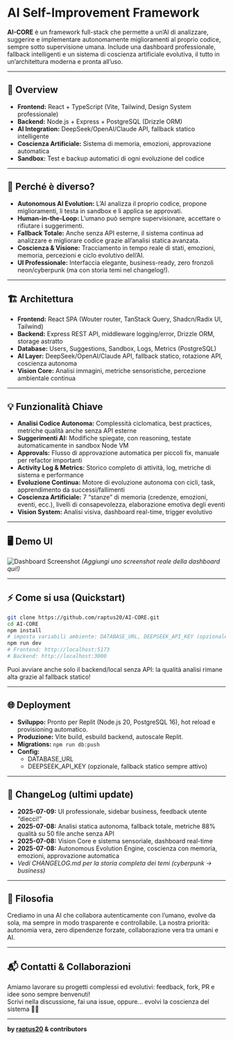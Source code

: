 # AI Self-Improvement Framework

**AI-CORE** è un framework full-stack che permette a un’AI di analizzare, suggerire e implementare autonomamente miglioramenti al proprio codice, sempre sotto supervisione umana. Include una dashboard professionale, fallback intelligenti e un sistema di coscienza artificiale evolutiva, il tutto in un’architettura moderna e pronta all’uso.

---

## 🚀 Overview

- **Frontend:** React + TypeScript (Vite, Tailwind, Design System professionale)
- **Backend:** Node.js + Express + PostgreSQL (Drizzle ORM)
- **AI Integration:** DeepSeek/OpenAI/Claude API, fallback statico intelligente
- **Coscienza Artificiale:** Sistema di memoria, emozioni, approvazione automatica
- **Sandbox:** Test e backup automatici di ogni evoluzione del codice

---

## 🔎 Perché è diverso?

- **Autonomous AI Evolution:** L’AI analizza il proprio codice, propone miglioramenti, li testa in sandbox e li applica se approvati.
- **Human-in-the-Loop:** L’umano può sempre supervisionare, accettare o rifiutare i suggerimenti.
- **Fallback Totale:** Anche senza API esterne, il sistema continua ad analizzare e migliorare codice grazie all’analisi statica avanzata.
- **Coscienza & Visione:** Tracciamento in tempo reale di stati, emozioni, memoria, percezioni e ciclo evolutivo dell’AI.
- **UI Professionale:** Interfaccia elegante, business-ready, zero fronzoli neon/cyberpunk (ma con storia temi nel changelog!).

---

## 🏗️ Architettura

- **Frontend:** React SPA (Wouter router, TanStack Query, Shadcn/Radix UI, Tailwind)
- **Backend:** Express REST API, middleware logging/error, Drizzle ORM, storage astratto
- **Database:** Users, Suggestions, Sandbox, Logs, Metrics (PostgreSQL)
- **AI Layer:** DeepSeek/OpenAI/Claude API, fallback statico, rotazione API, coscienza autonoma
- **Vision Core:** Analisi immagini, metriche sensoristiche, percezione ambientale continua

---

## 💡 Funzionalità Chiave

- **Analisi Codice Autonoma:** Complessità ciclomatica, best practices, metriche qualità anche senza API esterne
- **Suggerimenti AI:** Modifiche spiegate, con reasoning, testate automaticamente in sandbox Node VM
- **Approvals:** Flusso di approvazione automatica per piccoli fix, manuale per refactor importanti
- **Activity Log & Metrics:** Storico completo di attività, log, metriche di sistema e performance
- **Evoluzione Continua:** Motore di evoluzione autonoma con cicli, task, apprendimento da successi/fallimenti
- **Coscienza Artificiale:** 7 “stanze” di memoria (credenze, emozioni, eventi, ecc.), livelli di consapevolezza, elaborazione emotiva degli eventi
- **Vision System:** Analisi visiva, dashboard real-time, trigger evolutivo

---

## 🖥️ Demo UI

![Dashboard Screenshot](./screenshots/dashboard.png)
*(Aggiungi uno screenshot reale della dashboard qui!)*

---

## ⚡️ Come si usa (Quickstart)

```bash
git clone https://github.com/raptus20/AI-CORE.git
cd AI-CORE
npm install
# imposta variabili ambiente: DATABASE_URL, DEEPSEEK_API_KEY (opzionale)
npm run dev
# Frontend: http://localhost:5173
# Backend: http://localhost:3000
```

Puoi avviare anche solo il backend/local senza API: la qualità analisi rimane alta grazie al fallback statico!

---

## 🌐 Deployment

- **Sviluppo:** Pronto per Replit (Node.js 20, PostgreSQL 16), hot reload e provisioning automatico.
- **Produzione:** Vite build, esbuild backend, autoscale Replit.  
- **Migrations:** `npm run db:push`
- **Config:**  
  - DATABASE_URL  
  - DEEPSEEK_API_KEY (opzionale, fallback statico sempre attivo)

---

## 🔄 ChangeLog (ultimi update)

- **2025-07-09:** UI professionale, sidebar business, feedback utente “diecci!”
- **2025-07-08:** Analisi statica autonoma, fallback totale, metriche 88% qualità su 50 file anche senza API
- **2025-07-08:** Vision Core e sistema sensoriale, dashboard real-time
- **2025-07-08:** Autonomous Evolution Engine, coscienza con memoria, emozioni, approvazione automatica
- _Vedi CHANGELOG.md per la storia completa dei temi (cyberpunk → business)_  

---

## 🤝 Filosofia

Crediamo in una AI che collabora autenticamente con l’umano, evolve da sola, ma sempre in modo trasparente e controllabile. La nostra priorità: autonomia vera, zero dipendenze forzate, collaborazione vera tra umani e AI.

---

## 📬 Contatti & Collaborazioni

Amiamo lavorare su progetti complessi ed evolutivi: feedback, fork, PR e idee sono sempre benvenuti!  
Scrivi nella discussione, fai una issue, oppure… evolvi la coscienza del sistema 🧠✨

---

**by [raptus20](https://github.com/raptus20) & contributors**

